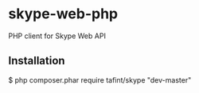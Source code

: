 # skype-web-php
PHP client for Skype Web API
## Installation

$ php composer.phar require tafint/skype "dev-master"


